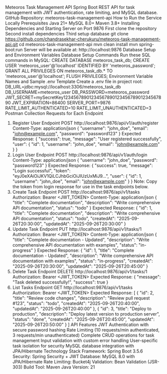 Meteoros Task Management API
Spring Boot REST API for task management with JWT authentication, rate limiting, and MySQL database.
GitHub Repository: meteoros-task-management-api
How to Run the Service Locally
Prerequisites
Java 21+
MySQL 8.0+
Maven 3.8+
Installing Dependencies and Starting Server on Port 9876
First clone the repository
Second install dependencies
Third setup database
git clone https://github.com/chandrasekhar-cherukuru/meteoros-task-management-api.git
cd meteoros-task-management-api
mvn clean install
mvn spring-boot:run
Server will be available at: http://localhost:9876
Database Setup and Environment Variables
Database Setup Commands
Run these SQL commands in MySQL:
CREATE DATABASE meteoros_task_db;
CREATE USER 'meteoros_user'@'localhost' IDENTIFIED BY 'meteoros_password';
GRANT ALL PRIVILEGES ON meteoros_task_db.* TO 'meteoros_user'@'localhost';
FLUSH PRIVILEGES;
Environment Variable Names and Sample .env Template
Create a .env file in project root:
DB_URL=jdbc:mysql://localhost:3306/meteoros_task_db
DB_USERNAME=meteoros_user
DB_PASSWORD=meteoros_password
JWT_SECRET=mySecretKey1234567890123456789012345678901234567890
JWT_EXPIRATION=86400
SERVER_PORT=9876
RATE_LIMIT_AUTHENTICATED=10
RATE_LIMIT_UNAUTHENTICATED=3
Postman Collection Requests for Each Endpoint
1. Register User Endpoint
POST http://localhost:9876/api/v1/auth/register
Content-Type: application/json
{
"username": "john_doe",
"email": "john@example.com",
"password": "password123"
}
Expected Response:
{
"success": true,
"message": "User registered successfully",
"user": {
"id": 1,
"username": "john_doe",
"email": "john@example.com"
}
}
2. Login User Endpoint
POST http://localhost:9876/api/v1/auth/login
Content-Type: application/json
{
"username": "john_doe",
"password": "password123"
}
Expected Response:
{
"success": true,
"message": "Login successful",
"token": "eyJ0eXAiOiJKV1QiLCJhbGciOiJIUzUxMiJ9...",
"user": {
"id": 1,
"username": "john_doe",
"email": "john@example.com"
}
}
Note: Copy the token from login response for use in the task endpoints below.
3. Create Task Endpoint
POST http://localhost:9876/api/v1/tasks
Authorization: Bearer <JWT_TOKEN>
Content-Type: application/json
{
"title": "Complete documentation",
"description": "Write comprehensive API documentation",
"status": "todo"
}
Expected Response:
{
"id": 1,
"title": "Complete documentation",
"description": "Write comprehensive API documentation",
"status": "todo",
"createdAt": "2025-09-26T20:30:00",
"updatedAt": "2025-09-26T20:30:00"
}
4. Update Task Endpoint
PUT http://localhost:9876/api/v1/tasks/1
Authorization: Bearer <JWT_TOKEN>
Content-Type: application/json
{
"title": "Complete documentation - Updated",
"description": "Write comprehensive API documentation with examples",
"status": "in-progress"
}
Expected Response:
{
"id": 1,
"title": "Complete documentation - Updated",
"description": "Write comprehensive API documentation with examples",
"status": "in-progress",
"createdAt": "2025-09-26T20:30:00",
"updatedAt": "2025-09-26T20:45:00"
}
5. Delete Task Endpoint
DELETE http://localhost:9876/api/v1/tasks/1
Authorization: Bearer <JWT_TOKEN>
Expected Response:
{
"message": "Task deleted successfully!",
"success": true
}
6. List Tasks Endpoint
GET http://localhost:9876/api/v1/tasks
Authorization: Bearer <JWT_TOKEN>
Expected Response:
[
{
"id": 2,
"title": "Review code changes",
"description": "Review pull request #123",
"status": "todo",
"createdAt": "2025-09-26T20:40:00",
"updatedAt": "2025-09-26T20:40:00"
},
{
"id": 3,
"title": "Deploy to production",
"description": "Deploy latest version to production server",
"status": "done",
"createdAt": "2025-09-26T20:45:00",
"updatedAt": "2025-09-26T20:50:00"
}
]
API Features
JWT Authentication with secure password hashing
Rate Limiting (10 requests/min authenticated, 3 requests/min unauthenticated)
Complete CRUD operations for task management
Input validation with custom error handling
User-specific task isolation for security
MySQL database integration with JPA/Hibernate
Technology Stack
Framework: Spring Boot 3.5.6
Security: Spring Security + JWT
Database: MySQL 8.0 with JPA/Hibernate
Rate Limiting: Bucket4j
Validation: Bean Validation (JSR-303)
Build Tool: Maven
Java Version: 21
